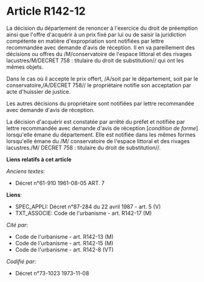 # Article R142-12

La décision du département de renoncer à l'exercice du droit de préemption ainsi que l'offre d'acquérir à un prix fixé par
lui ou de saisir la juridiction compétente en matière d'expropriation sont notifiées par lettre recommandée avec demande
d'avis de réception. Il en va pareillement des décisions ou offres du /M/conservatoire de l'espace littoral et des rivages
lacustres/M/DECRET 758 : titulaire du droit de substitution// qui ont les mêmes objets.

Dans le cas où il accepte le prix offert, /A/soit par le département, soit par le conservatoire,/A/DECRET 758// le
propriétaire notifie son acceptation par acte d'huissier de justice.

Les autres décisions du propriétaire sont notifiées par lettre recommandée avec demande d'avis de réception.

La décision d'acquérir est constatée par arrêté du préfet et notifiée par lettre recommandée avec demande d'avis de réception
[*condition de forme*] lorsqu'elle émane du département. Elle est notifiée dans les mêmes formes lorsqu'elle émane du /M/
conservatoire de l'espace littoral et des rivages lacustres./M/ DECRET 758 : titulaire du droit de substitution//.

**Liens relatifs à cet article**

_Anciens textes_:

  - Décret n°61-910 1961-08-05 ART. 7

**Liens**:

  - SPEC_APPLI: Décret n°87-284 du 22 avril 1987 - art. 5 (V)
  - TXT_ASSOCIE: Code de l'urbanisme - art. R142-17 (M)

_Cité par_:

  - Code de l'urbanisme - art. R142-13 (M)
  - Code de l'urbanisme - art. R142-15 (M)
  - Code de l'urbanisme - art. R142-8 (VT)

_Codifié par_:

  - Décret n°73-1023 1973-11-08
